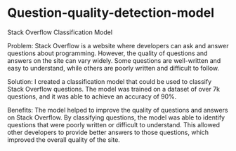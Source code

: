 # Question-quality-detection-model

Stack Overflow Classification Model

Problem: Stack Overflow is a website where developers can ask and answer questions about programming. However, the quality of questions and answers on the site can vary widely. Some questions are well-written and easy to understand, while others are poorly written and difficult to follow.

Solution: I created a classification model that could be used to classify Stack Overflow questions. The model was trained on a dataset of over 7k questions, and it was able to achieve an accuracy of 90%.

Benefits: The model helped to improve the quality of questions and answers on Stack Overflow. By classifying questions, the model was able to identify questions that were poorly written or difficult to understand. This allowed other developers to provide better answers to those questions, which improved the overall quality of the site.
